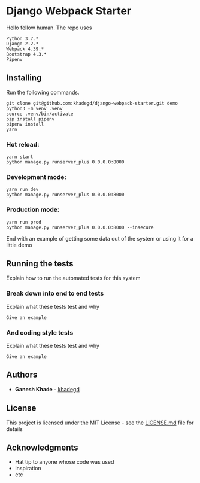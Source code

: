# Django Webpack Starter

Hello fellow human. The repo uses
```
Python 3.7.*
Django 2.2.*
Webpack 4.39.*
Bootstrap 4.3.*
Pipenv
```

## Installing

Run the following commands.

```
git clone git@github.com:khadegd/django-webpack-starter.git demo
python3 -m venv .venv
source .venv/bin/activate
pip install pipenv
pipenv install
yarn
```


### Hot reload:
```
yarn start
python manage.py runserver_plus 0.0.0.0:8000
```


### Development mode:
```
yarn run dev
python manage.py runserver_plus 0.0.0.0:8000
```


### Production mode:

```
yarn run prod
python manage.py runserver_plus 0.0.0.0:8000 --insecure
```

End with an example of getting some data out of the system or using it for a little demo

## Running the tests

Explain how to run the automated tests for this system

### Break down into end to end tests

Explain what these tests test and why

```
Give an example
```

### And coding style tests

Explain what these tests test and why

```
Give an example
```

## Authors

* **Ganesh Khade** - [khadegd](https://twitter.com/khadegd)


## License

This project is licensed under the MIT License - see the [LICENSE.md](LICENSE.md) file for details

## Acknowledgments

* Hat tip to anyone whose code was used
* Inspiration
* etc

